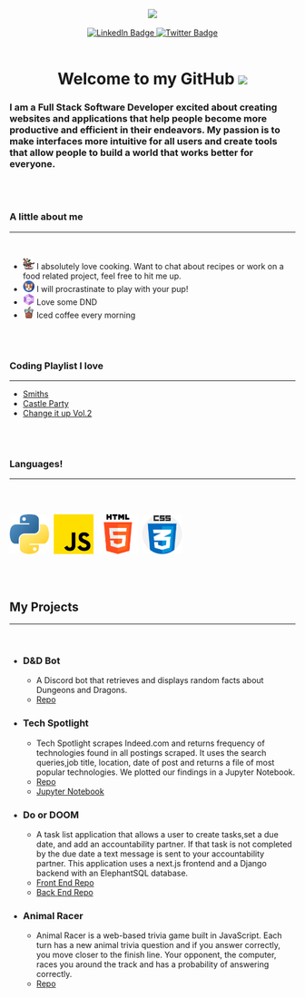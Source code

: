 <p align="center">
    <img src="https://media.giphy.com/media/5eLDrEaRGHegx2FeF2/giphy.gif" width="300"/>
</p>

<div align="center" id="badges">
  <a href="https://www.linkedin.com/in/nicholasmercado/">
    <img src="https://img.shields.io/badge/LinkedIn-blue?style=for-the-badge&logo=linkedin&logoColor=white" alt="LinkedIn Badge"/>
  </a>
  
  <a href="https://twitter.com/_NMercado">
    <img src="https://img.shields.io/badge/Twitter-blue?style=for-the-badge&logo=twitter&logoColor=white" alt="Twitter Badge"/>
  </a>
</div>

<br>

<h1 align="center">
Welcome to my GitHub
    <img src="https://media.giphy.com/media/hvRJCLFzcasrR4ia7z/giphy.gif" width="40">
</h1>


<h3>I am a Full Stack Software Developer excited about creating websites and applications that help people become more productive and efficient in their endeavors. My passion is to make interfaces more intuitive for all users and create tools that allow people to build a world that works better for everyone.</h3>

<br>

<!-- <h3> What I am currently working on</h3> -->

<!-- ___ -->
<br>

<h3> A little about me</h3>

___
<br>

- <img src="assets/cooking.png" width=20/> I absolutely love cooking. Want to chat about recipes or work on a food related project, feel free to hit me up.
- <img src="assets/dog.png" width=20/> I will procrastinate to play with your pup!
- <img src="assets/dice.png" width=20/> Love some DND
- <img src="assets/iced-coffee.png" width=20/>  Iced coffee every morning

<br>
<br>

<h3> Coding Playlist I love </h3>

---
<ul dir="auto">
<li><a href="https://open.spotify.com/playlist/7GmGc99r7Qjdw4763y95V2?si=eb4080ccbe014f2c" rel="nofollow">Smiths</a></li>
<li><a href="https://open.spotify.com/playlist/5Jm8YoUgGWBPzSqMMXVY6i?si=7f18359f7a324092" rel="nofollow">Castle Party</a></li>
<li><a href="https://open.spotify.com/playlist/7o393327DKW7sVfNDfQlgi?si=7e00e1cbda064763" rel="nofollow">Change it up Vol.2</a></li>

</ul>

<br>

<br>
<h3>Languages!</h3>

___

<br>
<br>

<img src="assets/python.png" width=70/>&nbsp;&nbsp;<img src="assets/js.png" width=70/>&nbsp;&nbsp;<img src="assets/html-5.png" width=70/>&nbsp;&nbsp;<img src="assets/css.png" width=70/>

<br>
<br>

## My Projects

___

<br>

- ### D&D Bot

  - A Discord bot that retrieves and displays random facts about Dungeons and Dragons.
  - [Repo](https://github.com/Nicholas-Mercado/dnd-bot)
  
- ### Tech Spotlight
  
  - Tech Spotlight scrapes Indeed.com and returns frequency of technologies found in all postings scraped. It uses the search queries,job title, location, date of post and returns a file of most popular technologies. We plotted our findings in a Jupyter Notebook.
  - [Repo](https://github.com/regex-rejects/tech-spotlight)
  - [Jupyter Notebook](https://www.kaggle.com/code/edenbrekke/tech-spotlight-indeed-data-18may2022/notebook)
  
- ### Do or DOOM

  - A task list application that allows a user to create tasks,set a due date, and add an accountability partner. If that task is not completed by the due date a text message is sent to your accountability partner. This application uses a next.js frontend and a Django backend with an ElephantSQL database.
  - [Front End Repo](https://github.com/TheG0ATS/do-or-doom-fe)
  - [Back End Repo](https://github.com/TheG0ATS/do-or-doom-api)
  

- ### Animal Racer

  - Animal Racer is a web-based trivia game built in JavaScript. Each turn has a new animal trivia question and if you answer correctly, you move closer to the finish line. Your opponent, the computer, races you around the track and has a probability of answering correctly.
  - [Repo](https://github.com/The-Go-Gitters/trivia-race)

